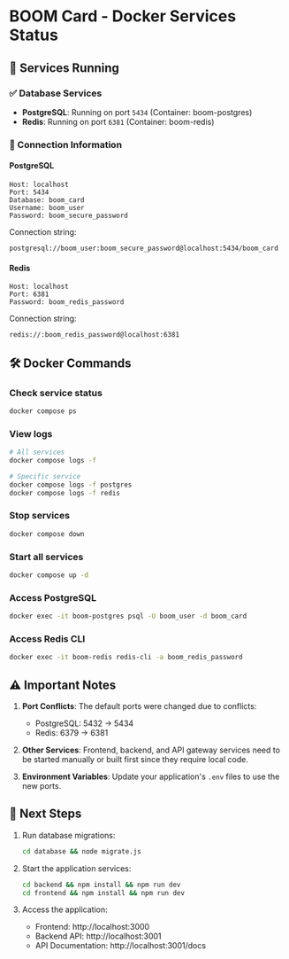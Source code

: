 # BOOM Card - Docker Services Status

## 🚀 Services Running

### ✅ Database Services
- **PostgreSQL**: Running on port `5434` (Container: boom-postgres)
- **Redis**: Running on port `6381` (Container: boom-redis)

### 📝 Connection Information

#### PostgreSQL
```
Host: localhost
Port: 5434
Database: boom_card
Username: boom_user
Password: boom_secure_password
```

Connection string:
```
postgresql://boom_user:boom_secure_password@localhost:5434/boom_card
```

#### Redis
```
Host: localhost
Port: 6381
Password: boom_redis_password
```

Connection string:
```
redis://:boom_redis_password@localhost:6381
```

## 🛠️ Docker Commands

### Check service status
```bash
docker compose ps
```

### View logs
```bash
# All services
docker compose logs -f

# Specific service
docker compose logs -f postgres
docker compose logs -f redis
```

### Stop services
```bash
docker compose down
```

### Start all services
```bash
docker compose up -d
```

### Access PostgreSQL
```bash
docker exec -it boom-postgres psql -U boom_user -d boom_card
```

### Access Redis CLI
```bash
docker exec -it boom-redis redis-cli -a boom_redis_password
```

## ⚠️ Important Notes

1. **Port Conflicts**: The default ports were changed due to conflicts:
   - PostgreSQL: 5432 → 5434
   - Redis: 6379 → 6381

2. **Other Services**: Frontend, backend, and API gateway services need to be started manually or built first since they require local code.

3. **Environment Variables**: Update your application's `.env` files to use the new ports.

## 🚦 Next Steps

1. Run database migrations:
   ```bash
   cd database && node migrate.js
   ```

2. Start the application services:
   ```bash
   cd backend && npm install && npm run dev
   cd frontend && npm install && npm run dev
   ```

3. Access the application:
   - Frontend: http://localhost:3000
   - Backend API: http://localhost:3001
   - API Documentation: http://localhost:3001/docs